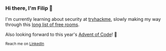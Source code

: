 ### Hi there, I'm Filip 👋

I'm currently learning about security at [tryhackme](https://tryhackme.com/), slowly making my way through this [long list of free rooms](https://gist.github.com/zafodB/e2329f1e19ead4994c7ea9a9e81dbfd5).

Also looking forward to this year's [Advent of Code](https://adventofcode.com/)! 🎄


<sub>Reach me on [LinkedIn](https://www.linkedin.com/in/filipadamik/)</sub>

<!--
**zafodB/zafodB** is a ✨ _special_ ✨ repository because its `README.md` (this file) appears on your GitHub profile.

Here are some ideas to get you started:

- 🔭 I’m currently working on ...
- 🌱 I’m currently learning ...
- 👯 I’m looking to collaborate on ...
- 🤔 I’m looking for help with ...
- 💬 Ask me about ...
- 📫 How to reach me: ...
- 😄 Pronouns: ...
- ⚡ Fun fact: ...
-->
